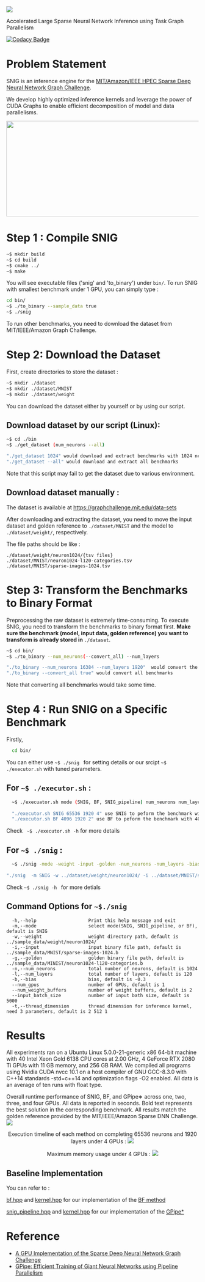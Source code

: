 <img src="./.others/snig_logo.png" />

Accelerated Large Sparse Neural Network Inference using Task Graph Parallelism 

[![Codacy Badge](https://app.codacy.com/project/badge/Grade/6c166a884365423a96b5d76e1ba69c15)](https://www.codacy.com/manual/dian-lun-lin/SNIG?utm_source=github.com&amp;utm_medium=referral&amp;utm_content=dian-lun-lin/SNIG&amp;utm_campaign=Badge_Grade)

# Problem Statement

SNIG is an inference engine for the [MIT/Amazon/IEEE HPEC Sparse Deep Neural Network Graph Challenge](./https://graphchallenge.mit.edu/challenges). 

We develop highly optimized inference kernels and leverage the power of CUDA Graphs to enable efficient decomposition of model and data parallelisms.
<p align=center>
<img src="./.others/snig_taskgraph.png" width="725" height="250"/>
</p>

# Step 1 : Compile SNIG

```bash
~$ mkdir build
~$ cd build
~$ cmake ../
~$ make
```
You will see executable files ('snig' and 'to_binary') under `bin/`.
To run SNIG with smallest benchmark under 1 GPU, you can simply type :

```bash
cd bin/
~$ ./to_binary --sample_data true
~$ ./snig
```

To run other benchmarks, you need to download the dataset from MIT/IEEE/Amazon Graph Challenge.

# Step 2: Download the Dataset

First, create directories to store the dataset :

```bash
~$ mkdir ./dataset
~$ mkdir ./dataset/MNIST
~$ mkdir ./dataset/weight
```
You can download the dataset either by yourself or by using our script.
## Download dataset by our script (Linux):
```bash
~$ cd ./bin
~$ ./get_dataset (num_neurons --all)

"./get_dataset 1024" would download and extract benchmarks with 1024 neurons
"./get_dataset --all" would download and extract all benchmarks
```
Note that this script may fail to get the dataset due to various environment.

## Download dataset manually :
The dataset is available at https://graphchallenge.mit.edu/data-sets

After downloading and extracting the dataset, 
you need to move the input dataset and golden reference to ```./dataset/MNIST``` and the model to ```./dataset/weight/```, respectively.

The file paths should be like :

```
./dataset/weight/neuron1024/{tsv files}
./dataset/MNIST/neuron1024-l120-categories.tsv
./dataset/MNIST/sparse-images-1024.tsv
```

# Step 3: Transform the Benchmarks to Binary Format

Preprocessing the raw dataset is extremely time-consuming.
To execute SNIG, you need to transform the benchmarks to binary format first.
**Make sure the benchmark (model, input data, golden reference) you want to transform is already stored in** ```./dataset```.
 
``` bash
~$ cd bin/ 
~$ ./to_binary --num_neurons(--convert_all) --num_layers

"./to_binary --num_neurons 16384 --num_layers 1920"  would convert the benchmark with 16384 neurons and 1920 layers to binary file
"./to_binary --convert_all true" would convert all benchmarks
```
Note that converting all benchmarks would take some time.

# Step 4 : Run SNIG on a Specific Benchmark
Firstly, 
```bash
  cd bin/
```

You can either use ```~$ ./snig ``` for setting details or our srcipt ```~$ ./executor.sh``` with tuned parameters.
## For ```~$ ./executor.sh``` :
```bash
  ~$ ./execuator.sh mode (SNIG, BF, SNIG_pipeline) num_neurons num_layers num_gpus
  
  "./executor.sh SNIG 65536 1920 4" use SNIG to peform the benchmark with 65536 neurons and 1920 layers under 4 GPUs
  "./executor.sh BF 4096 1920 2" use BF to peform the benchmark with 4096 neurons and 1920 layers under 2 GPUs
```

Check ``` ~$ ./executor.sh -h``` for more details

## For ```~$ ./snig``` :
```bash
  ~$ ./snig -mode -weight -input -golden -num_neurons -num_layers -bias --num_gpus --num_weight_buffers --input_batch_size -thread_dimension
  
"./snig  -m SNIG -w ../dataset/weight/neuron1024/ -i ../dataset/MNIST/sparse-images-1024.b -g ../dataset/MNIST/neuron1024-l120-categories.b -n 16384 -l 480 -b -0.4 --num_gpus 3 --input_batch_size 5000 --num_weight_buffers 2 --thread_dimension 2 512 1"
```

Check ```~$ ./snig -h ``` for more detials

## Command Options for ```~$./snig```
```
  -h,--help                   Print this help message and exit
  -m,--mode                   select mode(SNIG, SNIG_pipeline, or BF), default is SNIG
  -w,--weight                 weight directory path, default is ../sample_data/weight/neuron1024/
  -i,--input                  input binary file path, default is ../sample_data/MNIST/sparse-images-1024.b
  -g,--golden                 golden binary file path, default is ../sample_data/MINIST/neuron1024-l120-categories.b
  -n,--num_neurons            total number of neurons, default is 1024
  -l,--num_layers             total number of layers, default is 120
  -b,--bias                   bias, default is -0.3
  --num_gpus                  number of GPUs, default is 1
  --num_weight_buffers        number of weight buffers, default is 2
  --input_batch_size          number of input bath size, default is 5000
  -t,--thread_dimension       thread dimension for inference kernel, need 3 parameters, default is 2 512 1
```

# Results
All experiments ran on a Ubuntu Linux 5.0.0-21-generic x86 64-bit machine with 40 Intel Xeon Gold 6138 CPU cores at 2.00 GHz, 4 GeForce RTX 2080 Ti GPUs with 11 GB memory, and 256 GB RAM. We compiled all programs using Nvidia CUDA nvcc 10.1 on a host compiler of GNU GCC-8.3.0 with C++14 standards -std=c++14 and optimization flags -O2 enabled. All data is an average of ten runs with float type.

Overall runtime performance of SNIG, BF, and GPipe∗ across one, two, three, and four GPUs. All data is reported in seconds. Bold text represents the best solution in the corresponding benchmark. All results match the golden reference provided by the MIT/IEEE/Amazon Sparse DNN Challenge.
<img align=center src="./.others/results.png" />

<p align=center>
Execution timeline of each method on completing 65536 neurons and 1920 layers under 4 GPUs :
<img src="./.others/timeline.png" />
</p>

<p align=center>
Maximum memory usage under 4 GPUs :
<img src="./.others/memory_usage.png" />
</p>

## Baseline Implementation

You can refer to :

[bf.hpp](./SNIG/bf/bf.hpp) and [kernel.hpp](./SNIG/bf/kernel.hpp) for our implementation of the [BF method](https://doi.org/10.1109/HPEC.2019.8916223)

[snig_pipeline.hpp](./SNIG/snig/snig_pipeline.hpp) and [kernel.hpp](./SNIG/snig/kernel.hpp) for our implementation of the [GPipe*](https://papers.nips.cc/paper/8305-gpipe-efficient-training-of-giant-neural-networks-using-pipeline-parallelism)

# Reference

+ [A GPU Implementation of the Sparse Deep Neural Network Graph Challenge](https://doi.org/10.1109/HPEC.2019.8916223)
+ [GPipe: Efficient Training of Giant Neural Networks using Pipeline Parallelism](https://papers.nips.cc/paper/8305-gpipe-efficient-training-of-giant-neural-networks-using-pipeline-parallelism)

